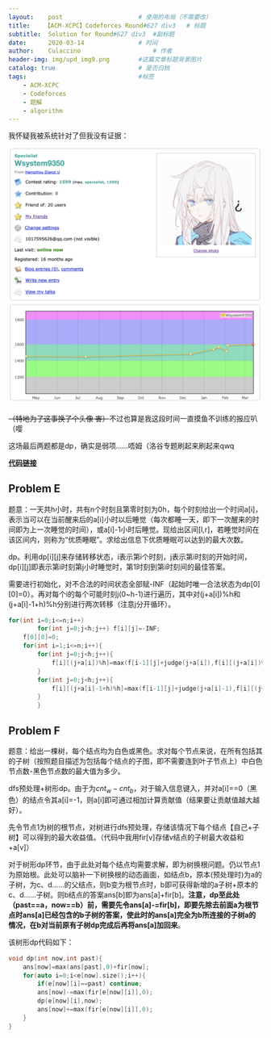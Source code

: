 ```yaml
---
layout:    post   				    # 使用的布局（不需要改）
title:    【ACM-XCPC】Codeforces Round#627 div3   # 标题 
subtitle:  Solution for Round#627 div3  #副标题
date:      2020-03-14 				# 时间
author:    Culaccino					# 作者
header-img: img/upd_img9.png        #这篇文章标题背景图片
catalog: true 						# 是否归档
tags:								#标签
    - ACM-XCPC
    - Codeforces
    - 题解
    - algorithm
---
```


我怀疑我被系统针对了但我没有证据：

![](/img/ACM_627.png)

~~（特地为了这事换了个头像 害）~~不过也算是我这段时间一直摸鱼不训练的报应叭（嘤

这场最后两题都是dp，确实是弱项……唔姆（洛谷专题刷起来刷起来qwq

**[代码链接](https://github.com/BBBoundary/ACM-XCPC_Wsystem9350/tree/master/Codeforces/Round%23627%20div3)**



## Problem E

题意：一天共h小时，共有n个时刻且第零时刻为0h，每个时刻给出一个时间a[i]，表示当可以在当前醒来后的a[i]小时以后睡觉（每次都睡一天，即下一次醒来的时间即为上一次睡觉的时间），或a[i]-1小时后睡觉。现给出区间[l,r]，若睡觉时间在该区间内，则称为“优质睡眠”。求给出信息下优质睡眠可以达到的最大次数。

dp。利用dp[i][j]来存储转移状态，i表示第i个时刻，j表示第i时刻的开始时间，dp[i][j]即表示第i时刻第j小时睡觉时，第1时刻到第i时刻间的最佳答案。

需要进行初始化，对不合法的时间状态全部赋-INF（起始时唯一合法状态为dp[0][0]=0）。再对每个i的每个可能时刻j(0~h-1)进行遍历，其中对(j+a[i])%h和(j+a[i]-1+h)%h分别进行两次转移（注意j分开循环）。

```C++
for(int i=0;i<=n;i++)
        for(int j=0;j<h;j++) f[i][j]=-INF;
    f[0][0]=0;
    for(int i=1;i<=n;i++){
        for(int j=0;j<h;j++){
            f[i][(j+a[i])%h]=max(f[i-1][j]+judge(j+a[i]),f[i][(j+a[i])%h]);
        }
        for(int j=0;j<h;j++){
            f[i][(j+a[i]-1+h)%h]=max(f[i-1][j]+judge(j+a[i]-1),f[i][(j+a[i]-1+h)%h]);
        }
		}
```



## Problem F

题意：给出一棵树，每个结点均为白色或黑色。求对每个节点来说，在所有包括其的子树（按照题目描述为包括每个结点的子图，即不需要连到叶子节点上）中白色节点数-黑色节点数的最大值为多少。

dfs预处理+树形dp。由于为$cnt_w-cnt_b$，对于输入信息键入，并对a[i]==0（黑色）的结点令其a[i]=-1，则a[i]即可通过相加计算贡献值（结果要让贡献值越大越好）。

先令节点1为树的根节点，对树进行dfs预处理，存储该情况下每个结点【自己+子树】可以得到的最大收益值。（代码中我用fir[v]存储v结点的子树最大收益和+a[v]）

对于树形dp环节，由于此处对每个结点均需要求解，即为树换根问题。仍以节点1为原始根。此处可以脑补一下树换根的动态画面，如结点b，原本(预处理时)为a的子树，为c、d……的父结点，则b变为根节点时，b即可获得新增的a子树+原本的c、d……子树。则b结点的答案ans[b]即为ans[a]+fir[b]。**注意，dp至此处（past==a，now==b）前，需要先令ans[a]-=fir[b]，即要先除去前面a为根节点时ans[a]已经包含的b子树的答案，使此时的ans[a]完全为b所连接的子树a的情况，在b对当前原有子树dp完成后再将ans[a]加回来**。

该树形dp代码如下：

```C++
void dp(int now,int past){
    ans[now]=max(ans[past],0)+fir[now];
    for(auto i=0;i<e[now].size();i++){
        if(e[now][i]==past) continue;
        ans[now]-=max(fir[e[now][i]],0);
        dp(e[now][i],now);
        ans[now]+=max(fir[e[now][i]],0);
    }
}
```


